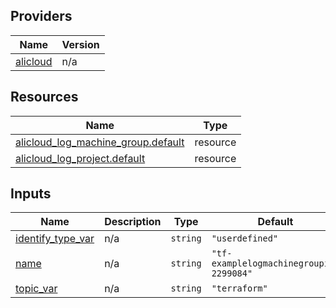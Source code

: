 <!-- BEGIN_TF_DOCS -->
## Providers

| Name | Version |
|------|---------|
| <a name="provider_alicloud"></a> [alicloud](#provider\_alicloud) | n/a |

## Resources

| Name | Type |
|------|------|
| [alicloud_log_machine_group.default](https://registry.terraform.io/providers/hashicorp/alicloud/latest/docs/resources/log_machine_group) | resource |
| [alicloud_log_project.default](https://registry.terraform.io/providers/hashicorp/alicloud/latest/docs/resources/log_project) | resource |

## Inputs

| Name | Description | Type | Default | Required |
|------|-------------|------|---------|:--------:|
| <a name="input_identify_type_var"></a> [identify\_type\_var](#input\_identify\_type\_var) | n/a | `string` | `"userdefined"` | no |
| <a name="input_name"></a> [name](#input\_name) | n/a | `string` | `"tf-examplelogmachinegroupip-2299084"` | no |
| <a name="input_topic_var"></a> [topic\_var](#input\_topic\_var) | n/a | `string` | `"terraform"` | no |
<!-- END_TF_DOCS -->    